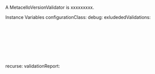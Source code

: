 A MetacelloVersionValidator is xxxxxxxxx.Instance Variables	configurationClass:		<Object>	debug:		<Object>	exludededValidations:		<Object>	recurse:		<Object>	validationReport:		<Object>	visited:		<Object>configurationClass	- xxxxxdebug	- xxxxxexludededValidations	- xxxxxrecurse	- xxxxxvalidationReport	- xxxxxvisited	- xxxxx
